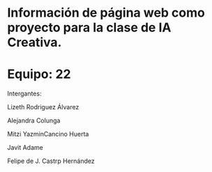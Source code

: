 # Información de página web como proyecto para la clase de IA Creativa.

# Equipo: 22

Intergantes:

Lizeth Rodriguez Álvarez

Alejandra Colunga

Mitzi YazminCancino Huerta

Javit Adame

Felipe de J. Castrp Hernández
